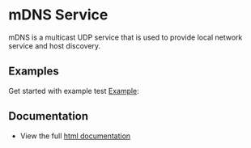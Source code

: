# mDNS Service

mDNS is a multicast UDP service that is used to provide local network service and host discovery.

## Examples

Get started with example test [Example](examples/README.md):

## Documentation

* View the full [html documentation](https://espressif.github.io/esp-protocols/mdns/index.html)
